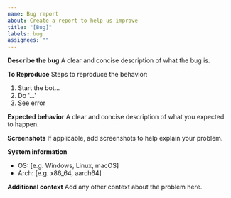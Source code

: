 ```yaml
---
name: Bug report
about: Create a report to help us improve
title: "[Bug]"
labels: bug
assignees: ""
---
```


**Describe the bug**
A clear and concise description of what the bug is.

**To Reproduce**
Steps to reproduce the behavior:

1. Start the bot...
2. Do '...'
3. See error

**Expected behavior**
A clear and concise description of what you expected to happen.

**Screenshots**
If applicable, add screenshots to help explain your problem.

**System information**

- OS: [e.g. Windows, Linux, macOS]
- Arch: [e.g. x86_64, aarch64]

**Additional context**
Add any other context about the problem here.
